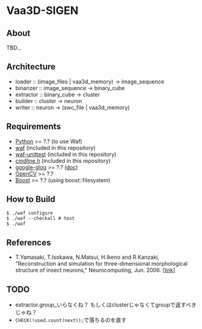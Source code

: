 # Vaa3D-SIGEN

## About

TBD...

## Architecture

* loader :: (image\_files | vaa3d\_memory) -> image\_sequence
* binarizer :: image\_sequence -> binary\_cube
* extractor :: binary\_cube -> cluster
* builder :: cluster -> neuron
* writer :: neuron -> (swc\_file | vaa3d\_memory)

## Requirements

* [Python](https://www.python.org/) >= ?.? (to use Waf)
* [waf](https://waf.io/) (included in this repository)
* [waf-unittest](https://github.com/tanakh/waf-unittest) (included in this repository)
* [cmdline.h](https://github.com/tanakh/cmdline) (included in this repository)
* [google-glog](https://github.com/google/glog) >= ?.? ([doc](http://google-glog.googlecode.com/svn/trunk/doc/glog.html))
* [OpenCV](http://opencv.org/) >= ?.?
* [Boost](http://www.boost.org/) >= ?.? (using boost::filesystem)

## How to Build

```
$ ./waf configure
$ ./waf --checkall # test
$ ./waf
```

## References

* T.Yamasaki, T.Isokawa, N.Matsui, H.Ikeno and R.Kanzaki, "Reconstruction and simulation for three-dimensional morphological structure of insect neurons," Neurocomputing, Jun. 2006. \[[link](http://dx.doi.org/10.1016/j.neucom.2005.12.042)\]

## TODO

* extractor.group\_いらなくね？ もしくはclusterじゃなくてgroupで返すべきじゃね？
* `CHECK(!used.count(next));`で落ちるのを直す
